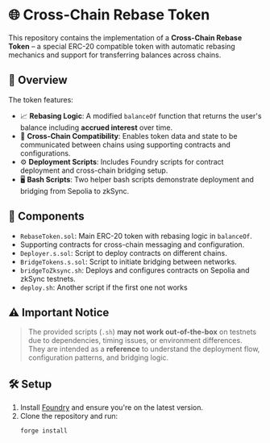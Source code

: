 # 🌐 Cross-Chain Rebase Token

This repository contains the implementation of a **Cross-Chain Rebase Token** – a special ERC-20 compatible token with automatic rebasing mechanics and support for transferring balances across chains.

## 🧠 Overview

The token features:
- 📈 **Rebasing Logic**: A modified `balanceOf` function that returns the user's balance including **accrued interest** over time.
- 🌉 **Cross-Chain Compatibility**: Enables token data and state to be communicated between chains using supporting contracts and configurations.
- ⚙️ **Deployment Scripts**: Includes Foundry scripts for contract deployment and cross-chain bridging setup.
- 🖥️ **Bash Scripts**: Two helper bash scripts demonstrate deployment and bridging from Sepolia to zkSync.

## 🧩 Components

- `RebaseToken.sol`: Main ERC-20 token with rebasing logic in `balanceOf`.
- Supporting contracts for cross-chain messaging and configuration.
- `Deployer.s.sol`: Script to deploy contracts on different chains.
- `BridgeTokens.s.sol`: Script to initiate bridging between networks.
- `bridgeToZksync.sh`: Deploys and configures contracts on Sepolia and zkSync testnets.
- `deploy.sh`: Another script if the first one not works

## ⚠️ Important Notice

> The provided scripts (`.sh`) **may not work out-of-the-box** on testnets due to dependencies, timing issues, or environment differences.  
> They are intended as a **reference** to understand the deployment flow, configuration patterns, and bridging logic.

## 🛠️ Setup

1. Install [Foundry](https://book.getfoundry.sh/getting-started/installation) and ensure you're on the latest version.
2. Clone the repository and run:
   ```bash
   forge install
